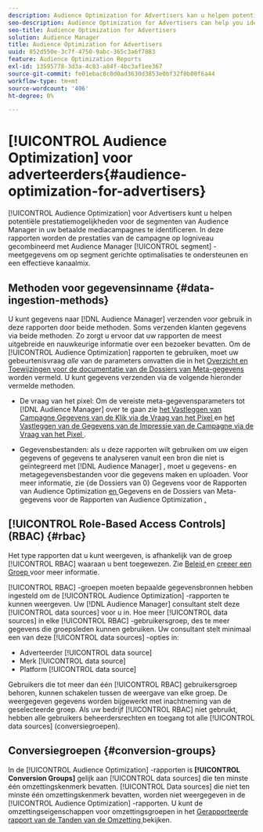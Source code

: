 ```yaml
---
description: Audience Optimization for Advertisers kan u helpen potentiële prestatiemogelijkheden voor Audience Manager-segmenten in uw betaalde mediacampagnes te identificeren. In deze rapporten worden de gegevens van de campagneresultaten op het niveau van het logbestand gecombineerd met de gegevens van het Audience Manager-segment om de segmentcentrische optimalisatie te bepalen en een effectieve kanaalmix.
seo-description: Audience Optimization for Advertisers can help you identify potential performance opportunities for Audience Manager segments across your paid media campaigns. These reports combine log-level campaign performance data with Audience Manager segment metrics to inform segment-centric optimizations and an effective channel mix.
seo-title: Audience Optimization for Advertisers
solution: Audience Manager
title: Audience Optimization for Advertisers
uuid: 852d550e-3c7f-4750-9abc-365c3a6f7883
feature: Audience Optimization Reports
exl-id: 13595778-3d3a-4c83-a84f-4bc3af1ee367
source-git-commit: fe01ebac8c0d0ad3630d3853e0bf32f0b00f6a44
workflow-type: tm+mt
source-wordcount: '406'
ht-degree: 0%

---
```


# [!UICONTROL Audience Optimization] voor adverteerders{#audience-optimization-for-advertisers}

[!UICONTROL Audience Optimization] voor Advertisers kunt u helpen potentiële prestatiemogelijkheden voor de segmenten van Audience Manager in uw betaalde mediacampagnes te identificeren. In deze rapporten worden de prestaties van de campagne op logniveau gecombineerd met Audience Manager [!UICONTROL segment] -meetgegevens om op segment gerichte optimalisaties te ondersteunen en een effectieve kanaalmix.

## Methoden voor gegevensinname {#data-ingestion-methods}

U kunt gegevens naar [!DNL Audience Manager] verzenden voor gebruik in deze rapporten door beide methoden. Soms verzenden klanten gegevens via beide methoden. Zo zorgt u ervoor dat uw rapporten de meest uitgebreide en nauwkeurige informatie over een bezoeker bevatten. Om de [!UICONTROL Audience Optimization] rapporten te gebruiken, moet uw gebeurtenisvraag *alle* van de parameters omvatten die in het [ Overzicht en Toewijzingen voor de documentatie van de Dossiers van Meta-gegevens ](../../../reporting/audience-optimization-reports/metadata-files-intro/metadata-file-overview.md) worden vermeld. U kunt gegevens verzenden via de volgende hieronder vermelde methoden.

* De vraag van het pixel: Om de vereiste meta-gegevensparameters tot [!DNL Audience Manager] over te gaan zie [ het Vastleggen van Campagne Gegevens van de Klik via de Vraag van het Pixel ](../../../integration/media-data-integration/click-data-pixels.md) en [ het Vastleggen van de Gegevens van de Impressie van de Campagne via de Vraag van het Pixel ](../../../integration/media-data-integration/impression-data-pixels.md).

* Gegevensbestanden: als u deze rapporten wilt gebruiken om uw eigen gegevens of gegevens te analyseren vanuit een bron die niet is geïntegreerd met [!DNL Audience Manager] , moet u gegevens- en metagegevensbestanden voor die gegevens maken en uploaden. Voor meer informatie, zie {de Dossiers van 0} Gegevens voor de Rapporten van Audience Optimization [ en ](../../../reporting/audience-optimization-reports/metadata-files-intro/datafiles-intro.md) Gegevens en de Dossiers van Meta-gegevens voor de Rapporten van Audience Optimization [.](../../../reporting/audience-optimization-reports/metadata-files-intro/metadata-files-intro.md)

## [!UICONTROL Role-Based Access Controls] (RBAC) {#rbac}

Het type rapporten dat u kunt weergeven, is afhankelijk van de groep [!UICONTROL RBAC] waaraan u bent toegewezen. Zie [ Beleid ](../../../features/administration/administration-overview.md) en [ creeer een Groep ](../../../features/administration/administration-overview.md#create-group) voor meer informatie.

[!UICONTROL RBAC] -groepen moeten bepaalde gegevensbronnen hebben ingesteld om de [!UICONTROL Audience Optimization] -rapporten te kunnen weergeven. Uw [!DNL Audience Manager] consultant stelt deze [!UICONTROL data sources] voor u in. Hoe meer [!UICONTROL data sources] in elke [!UICONTROL RBAC] -gebruikersgroep, des te meer gegevens die groepsleden kunnen gebruiken. Uw consultant stelt minimaal een van deze [!UICONTROL data sources] -opties in:

* Adverteerder [!UICONTROL data source]
* Merk [!UICONTROL data source]
* Platform [!UICONTROL data source]

Gebruikers die tot meer dan één [!UICONTROL RBAC] gebruikersgroep behoren, kunnen schakelen tussen de weergave van elke groep. De weergegeven gegevens worden bijgewerkt met inachtneming van de geselecteerde groep. Als uw bedrijf [!UICONTROL RBAC] niet gebruikt, hebben alle gebruikers beheerdersrechten en toegang tot alle [!UICONTROL data sources] (conversiegroepen).

## Conversiegroepen {#conversion-groups}

In de [!UICONTROL Audience Optimization] -rapporten is **[!UICONTROL Conversion Groups]** gelijk aan [!UICONTROL data sources] die ten minste één omzettingskenmerk bevatten. [!UICONTROL Data sources] die niet ten minste één omzettingskenmerk bevatten, worden niet weergegeven in de [!UICONTROL Audience Optimization] -rapporten. U kunt de omzettingseigenschappen voor omzettingsgroepen in het [ Gerapporteerde rapport van de Tanden van de Omzetting ](../../../reporting/audience-optimization-reports/aor-advertisers/reported-conversion-traits.md) bekijken.

